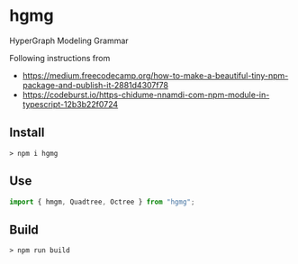 # hgmg
HyperGraph Modeling Grammar

Following instructions from
- https://medium.freecodecamp.org/how-to-make-a-beautiful-tiny-npm-package-and-publish-it-2881d4307f78
- https://codeburst.io/https-chidume-nnamdi-com-npm-module-in-typescript-12b3b22f0724

## Install

`> npm i hgmg`

## Use

```js
import { hmgm, Quadtree, Octree } from "hgmg";
```

## Build

`> npm run build`
